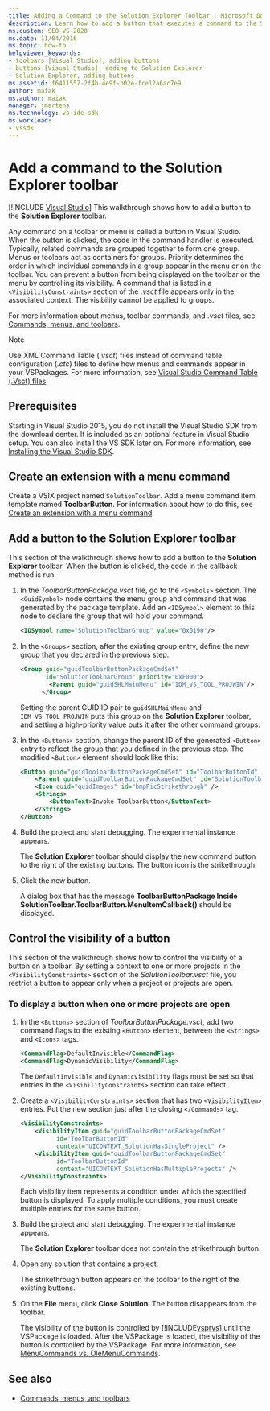 ```yaml
---
title: Adding a Command to the Solution Explorer Toolbar | Microsoft Docs
description: Learn how to add a button that executes a command to the Solution Explorer toolbar in Visual Studio.
ms.custom: SEO-VS-2020
ms.date: 11/04/2016
ms.topic: how-to
helpviewer_keywords:
- toolbars [Visual Studio], adding buttons
- buttons [Visual Studio], adding to Solution Explorer
- Solution Explorer, adding buttons
ms.assetid: f6411557-2f4b-4e9f-b02e-fce12a6ac7e9
author: maiak
ms.author: maiak
manager: jmartens
ms.technology: vs-ide-sdk
ms.workload:
- vssdk
---
```

# Add a command to the Solution Explorer toolbar

 [!INCLUDE [Visual Studio](~/includes/applies-to-version/vs-windows-only.md)]
This walkthrough shows how to add a button to the **Solution Explorer** toolbar.

 Any command on a toolbar or menu is called a button in Visual Studio. When the button is clicked, the code in the command handler is executed. Typically, related commands are grouped together to form one group. Menus or toolbars act as containers for groups. Priority determines the order in which individual commands in a group appear in the menu or on the toolbar. You can prevent a button from being displayed on the toolbar or the menu by controlling its visibility. A command that is listed in a `<VisibilityConstraints>` section of the *.vsct* file appears only in the associated context. The visibility cannot be applied to groups.

 For more information about menus, toolbar commands, and *.vsct* files, see [Commands, menus, and toolbars](../extensibility/internals/commands-menus-and-toolbars.md).

> [!NOTE]
> Use XML Command Table (*.vsct*) files instead of command table configuration (*.ctc*) files to define how menus and commands appear in your VSPackages. For more information, see [Visual Studio Command Table (.Vsct) files](../extensibility/internals/visual-studio-command-table-dot-vsct-files.md).

## Prerequisites
 Starting in Visual Studio 2015, you do not install the Visual Studio SDK from the download center. It is included as an optional feature in Visual Studio setup. You can also install the VS SDK later on. For more information, see [Installing the Visual Studio SDK](../extensibility/installing-the-visual-studio-sdk.md).

## Create an extension with a menu command
 Create a VSIX project named `SolutionToolbar`. Add a menu command item template named **ToolbarButton**. For information about how to do this, see [Create an extension with a menu command](../extensibility/creating-an-extension-with-a-menu-command.md).

## Add a button to the Solution Explorer toolbar
 This section of the walkthrough shows how to add a button to the **Solution Explorer** toolbar. When the button is clicked, the code in the callback method is run.

1. In the *ToolbarButtonPackage.vsct* file, go to the  `<Symbols>` section. The `<GuidSymbol>`  node contains the menu group and command that was generated by the package template. Add an `<IDSymbol>` element to this node to declare the group that will hold your command.

    ```xml
    <IDSymbol name="SolutionToolbarGroup" value="0x0190"/>
    ```

2. In the `<Groups>` section, after the existing group entry, define the new group that you declared in the previous step.

    ```xml
    <Group guid="guidToolbarButtonPackageCmdSet"
           id="SolutionToolbarGroup" priority="0xF000">
            <Parent guid="guidSHLMainMenu" id="IDM_VS_TOOL_PROJWIN"/>
          </Group>
    ```

     Setting the parent GUID:ID pair to `guidSHLMainMenu` and `IDM_VS_TOOL_PROJWIN` puts this group on the **Solution Explorer** toolbar, and setting a high-priority value puts it after the other command groups.

3. In the `<Buttons>` section, change the parent ID of the generated `<Button>` entry to reflect the group that you defined in the previous step. The modified `<Button>` element should look like this:

    ```xml
    <Button guid="guidToolbarButtonPackageCmdSet" id="ToolbarButtonId" priority="0x0100" type="Button">
        <Parent guid="guidToolbarButtonPackageCmdSet" id="SolutionToolbarGroup" />
        <Icon guid="guidImages" id="bmpPicStrikethrough" />
        <Strings>
            <ButtonText>Invoke ToolbarButton</ButtonText>
        </Strings>
    </Button>
    ```

4. Build the project and start debugging. The experimental instance appears.

     The **Solution Explorer** toolbar should display the new command button to the right of the existing buttons. The button icon is the strikethrough.

5. Click the new button.

     A dialog box that has the message **ToolbarButtonPackage Inside SolutionToolbar.ToolbarButton.MenuItemCallback()** should be displayed.

## Control the visibility of a button
 This section of the walkthrough shows how to control the visibility of a button on a toolbar. By setting a context to one or more projects in the `<VisibilityConstraints>` section of the *SolutionToolbar.vsct* file, you restrict a button to appear only when a project or projects are open.

### To display a button when one or more projects are open

1. In the `<Buttons>` section of *ToolbarButtonPackage.vsct*, add two command flags to the existing `<Button>` element, between the `<Strings>` and `<Icons>` tags.

   ```xml
   <CommandFlag>DefaultInvisible</CommandFlag>
   <CommandFlag>DynamicVisibility</CommandFlag>
   ```

    The `DefaultInvisible` and `DynamicVisibility` flags must be set so that entries in the `<VisibilityConstraints>` section can take effect.

2. Create a `<VisibilityConstraints>` section that has two `<VisibilityItem>` entries. Put the new section just after the closing `</Commands>` tag.

   ```xml
   <VisibilityConstraints>
       <VisibilityItem guid="guidToolbarButtonPackageCmdSet"
             id="ToolbarButtonId"
             context="UICONTEXT_SolutionHasSingleProject" />
       <VisibilityItem guid="guidToolbarButtonPackageCmdSet"
             id="ToolbarButtonId"
             context="UICONTEXT_SolutionHasMultipleProjects" />
   </VisibilityConstraints>
   ```

    Each visibility item represents a condition under which the specified button is displayed. To apply multiple conditions, you must create multiple entries for the same button.

3. Build the project and start debugging. The experimental instance appears.

    The **Solution Explorer** toolbar does not contain the strikethrough button.

4. Open any solution that contains a project.

    The strikethrough button appears on the toolbar to the right of the existing buttons.

5. On the **File** menu, click **Close Solution**. The button disappears from the toolbar.

   The visibility of the button is controlled by [!INCLUDE[vsprvs](../code-quality/includes/vsprvs_md.md)] until the VSPackage is loaded. After the VSPackage is loaded, the visibility of the button is controlled by the VSPackage.  For more information, see [MenuCommands vs. OleMenuCommands](/previous-versions/visualstudio/visual-studio-2015/misc/menucommands-vs-olemenucommands?preserve-view=true&view=vs-2015).

## See also
- [Commands, menus, and toolbars](../extensibility/internals/commands-menus-and-toolbars.md)